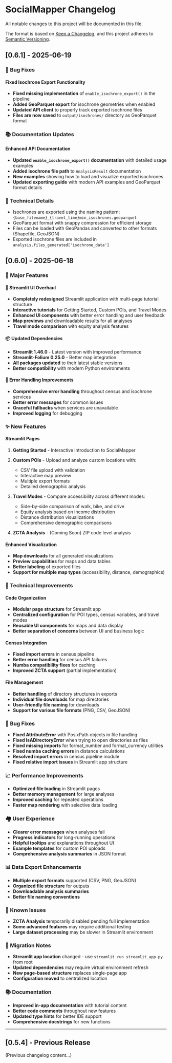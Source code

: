 # SocialMapper Changelog

All notable changes to this project will be documented in this file.

The format is based on [Keep a Changelog](https://keepachangelog.com/en/1.0.0/),
and this project adheres to [Semantic Versioning](https://semver.org/spec/v2.0.0.html).

## [0.6.1] - 2025-06-19

### 🐛 Bug Fixes

#### **Fixed Isochrone Export Functionality**
- **Fixed missing implementation** of `enable_isochrone_export()` in the pipeline
- **Added GeoParquet export** for isochrone geometries when enabled
- **Updated API client** to properly track exported isochrone files
- **Files are now saved** to `output/isochrones/` directory as GeoParquet format

### 📚 Documentation Updates

#### **Enhanced API Documentation**
- **Updated `enable_isochrone_export()` documentation** with detailed usage examples
- **Added isochrone file path** to `AnalysisResult` documentation
- **New examples** showing how to load and visualize exported isochrones
- **Updated exporting guide** with modern API examples and GeoParquet format details

### 🔧 Technical Details

- Isochrones are exported using the naming pattern: `{base_filename}_{travel_time}min_isochrones.geoparquet`
- GeoParquet format with snappy compression for efficient storage
- Files can be loaded with GeoPandas and converted to other formats (Shapefile, GeoJSON)
- Exported isochrone files are included in `analysis.files_generated['isochrone_data']`

## [0.6.0] - 2025-06-18

### 🚀 Major Features

#### 🎨 **Streamlit UI Overhaul**
- **Completely redesigned** Streamlit application with multi-page tutorial structure
- **Interactive tutorials** for Getting Started, Custom POIs, and Travel Modes
- **Enhanced UI components** with better error handling and user feedback
- **Map previews** and downloadable results for all analyses
- **Travel mode comparison** with equity analysis features

#### 📦 **Updated Dependencies**
- **Streamlit 1.46.0** - Latest version with improved performance
- **Streamlit-Folium 0.25.0** - Better map integration
- **All packages updated** to their latest stable versions
- **Better compatibility** with modern Python environments

#### 🔧 **Error Handling Improvements**
- **Comprehensive error handling** throughout census and isochrone services
- **Better error messages** for common issues
- **Graceful fallbacks** when services are unavailable
- **Improved logging** for debugging

### ✨ New Features

#### **Streamlit Pages**
1. **Getting Started** - Interactive introduction to SocialMapper
2. **Custom POIs** - Upload and analyze custom locations with:
   - CSV file upload with validation
   - Interactive map preview
   - Multiple export formats
   - Detailed demographic analysis

3. **Travel Modes** - Compare accessibility across different modes:
   - Side-by-side comparison of walk, bike, and drive
   - Equity analysis based on income distribution
   - Distance distribution visualizations
   - Comprehensive demographic comparisons

4. **ZCTA Analysis** - (Coming Soon) ZIP code level analysis

#### **Enhanced Visualization**
- **Map downloads** for all generated visualizations
- **Preview capabilities** for maps and data tables
- **Better labeling** of exported files
- **Support for multiple map types** (accessibility, distance, demographics)

### 🔧 Technical Improvements

#### **Code Organization**
- **Modular page structure** for Streamlit app
- **Centralized configuration** for POI types, census variables, and travel modes
- **Reusable UI components** for maps and data display
- **Better separation of concerns** between UI and business logic

#### **Census Integration**
- **Fixed import errors** in census pipeline
- **Better error handling** for census API failures
- **Numba compatibility fixes** for caching
- **Improved ZCTA support** (partial implementation)

#### **File Management**
- **Better handling** of directory structures in exports
- **Individual file downloads** for map directories
- **User-friendly file naming** for downloads
- **Support for various file formats** (PNG, CSV, GeoJSON)

### 🐛 Bug Fixes

- **Fixed AttributeError** with PosixPath objects in file handling
- **Fixed IsADirectoryError** when trying to open directories as files
- **Fixed missing imports** for format_number and format_currency utilities
- **Fixed numba caching errors** in distance calculations
- **Resolved import errors** in census pipeline module
- **Fixed relative import issues** in Streamlit app structure

### 📈 Performance Improvements

- **Optimized file loading** in Streamlit pages
- **Better memory management** for large analyses
- **Improved caching** for repeated operations
- **Faster map rendering** with selective data loading

### 🏘️ User Experience

- **Clearer error messages** when analyses fail
- **Progress indicators** for long-running operations
- **Helpful tooltips** and explanations throughout UI
- **Example templates** for custom POI uploads
- **Comprehensive analysis summaries** in JSON format

### 📊 Data Export Enhancements

- **Multiple export formats** supported (CSV, PNG, GeoJSON)
- **Organized file structure** for outputs
- **Downloadable analysis summaries**
- **Better file naming conventions**

### 🚧 Known Issues

- **ZCTA Analysis** temporarily disabled pending full implementation
- **Some advanced features** may require additional testing
- **Large dataset processing** may be slower in Streamlit environment

### 🔄 Migration Notes

- **Streamlit app location** changed - use `streamlit run streamlit_app.py` from root
- **Updated dependencies** may require virtual environment refresh
- **New page-based structure** replaces single-page app
- **Configuration moved** to centralized location

### 📚 Documentation

- **Improved in-app documentation** with tutorial content
- **Better code comments** throughout new features
- **Updated type hints** for better IDE support
- **Comprehensive docstrings** for new functions

---

## [0.5.4] - Previous Release

(Previous changelog content...)